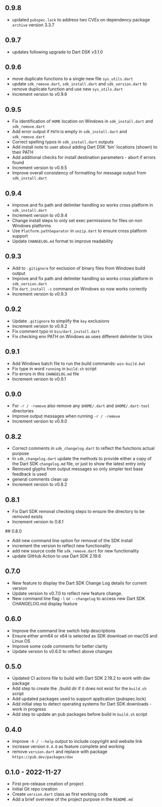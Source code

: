 ## 0.9.8
- updated `pubspec.lock` to address two CVEs on dependency package `archive` version 3.3.7

## 0.9.7
- updates following upgrade to Dart DSK v3.1.0

## 0.9.6
- move duplicate functions to a single new file `sys_utils.dart`
- update `sdk_remove.dart`, `sdk_install.dart` and `sdk_version.dart` to remove duplicate function and use new `sys_utils.dart`
- Increment version to v0.9.6

## 0.9.5
- Fix identification of `HOME` location on Windows in `sdk_install.dart` and `sdk_remove.dart`
- Add error output if `PATH` is empty in `sdk_install.dart` and `sdk_remove.dart`
- Correct spelling typos in `sdk_install.dart` outputs
- Add install note to user about adding Dart DSK 'bin' locations (shown) to their PATH
- Add additional checks for install destination parameters - abort if errors found
- Increment version to v0.9.5
- Improve overall consistency of formatting for message output from `sdk_install.dart`

## 0.9.4
- Improve and fix path and delimiter handling so works cross platform in `sdk_install.dart`
- Increment version to v0.9.4
- Change install steps to only set exec permissions for files on non Windows platforms
- Use `Platform.pathSeparator` in `unzip.dart` to ensure cross platform support
- Update `CHANGELOG.md` format to improve readability

## 0.9.3
- Add to `.gitignore` for exclusion of binary files from Windows build output
- Improve and fix path and delimiter handling so works cross platform in `sdk_version.dart`
- Fix `dart_install -c` command on Windows so now works correctly
- Increment version to v0.9.3

## 0.9.2
- Update `.gitignore` to simplify the `key` exclusions
- Increment version to v0.9.2
- Fix comment typo in `bin/dart_install.dart`
- Fix checking env PATH on Windows as uses different delimiter to Unix

## 0.9.1
- Add Windows batch file to run the build commands: `win-build.bat`
- Fix type in word `running` in `build.sh` script
- Fix errors in this `CHANGELOG.md` file
- Increment version to v0.9.1

## 0.9.0
- For `-r / -remove` also remove any `$HOME/.dart` and `$HOME/.dart-tool` directories
- Improve output messages when running `-r / -remove`
- Increment version to v0.9.0

## 0.8.2
- Correct comments in `sdk_changelog.dart` to reflect the functions actual purpose
- In `sdk_changelog.dart` update the methods to provide either a copy of the Dart SDK `changelog.md` file, or just to show the latest entry only
- Removed glyphs from output messages so only simpler text base feedback is used
- general comments clean up
- Increment version to v0.8.2

## 0.8.1
- Fix Dart SDK removal checking steps to ensure the directory to be removed exists
- Increment version to 0.8.1

## 0.8.0
- Add new command line option for removal of the SDK install
- increment the version to reflect new functionality
- add new source code file `sdk_remove.dart` for new functionality
- update GitHub Action to use Dart SDK 2.19.6

## 0.7.0
- New feature to display the Dart SDK Change Log details for current version
- Update version to v0.7.0 to reflect new feature change.
- New command line flag `-l` or `--changelog` to access new Dart SDK CHANGELOG.md display feature

## 0.6.0
- Improve the command line switch help descriptions
- Ensure either arm64 or x64 is selected as SDK download on macOS and Linux OS
- Improve some code comments for better clarity
- Update version to v0.6.0 to reflect above changes

## 0.5.0
- Updated CI actions file to build with Dart SDK 2.19.2 to work with dav package
- Add step to create the ./build dir if it does not exist for the `build.sh` script
- Add updated packages used to support application (pubspec.lock)
- Add initial step to detect operating systems for Dart SDK downloads - work in progress
- Add step to update an pub packages before build in `build.sh` script

## 0.4.0
- Improve `-h / --help` output to include copyright and website link
- increase version `0.4.0` as feature complete and working
- remove `version.dart` and replace with package `https://pub.dev/packages/dav`

## 0.1.0 - 2022-11-27
* First pre-release creation of project
* Initial Git repo creation
* Create `version.dart` class as first working code
* Add a brief overview of the project purpose in the `README.md`